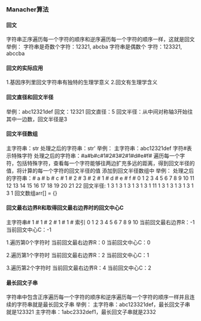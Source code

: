 ### Manacher算法


#### 回文
字符串正序遍历每一个字符的顺序和逆序遍历每一个字符的顺序一样，这就是回文
举例：
字符串是奇数个字符：12321, abcba
字符串是偶数个 字符：123321, abccba

#### 回文的实际应用
1.基因序列里回文字符串有独特的生理学意义
2.回文有生理学含义

#### 回文直径和回文半径
举例：abc12321def
回文：12321
回文直径：5
回文半径：从中间对称轴3开始往其中一边数，回文半径是3
#### 回文半径数组
主字符串：str
处理之后的字符串：str'
举例：
主字符串：abc12321def
字符#表示特殊字符
处理之后的字符串：#a#b#c#1#2#3#2#1#d#e#f#
遍历每一个字符，包括特殊字符，查看每一个字符能够往两边扩充多远的距离，得到回文半径的值，将计算的每一个字符的回文半径的值
添加到回文半径数组中
举例：
处理之后的字符串：# a # b # c # 1 # 2 #  3  #  2  #  1  #  d  #  e  #  f  #
               0 1 2 3 4 5 6 7 8 9 10 11 12 13 14 15 16 17 18 19 20 21 22
回文半径:       1 3 1 3 1 3 1 3 1 3 1  11 1  3  1  3  1  3  1  3  1  3  1
回文数组arr[] = {}

#### 回文最右边界R和取得回文最右边界时的回文中心C
主字符串# 1 # 1 # 2 # 1 # 1 #
索引   0 1 2 3 4 5 6 7 8 9 10
当前回文最右边界R：-1
当前回文中心C：-1

1.遍历第0个字符时
当前回文最右边界R：0
当前回文中心C：0

2.遍历第1个字符时
当前回文最右边界R：2
当前回文中心C：1

3.遍历第2个字符时
当前回文最右边界R：4
当前回文中心C：2

#### 最长回文子串
字符串中包含正序遍历每一个字符的顺序和逆序遍历每一个字符的顺序一样并且连续的字符串就是最长回文子串
举例：
主字符串：abc123321def，最长回文子串就是123321
主字符串：1abc2332def1，最长回文子串就是2332